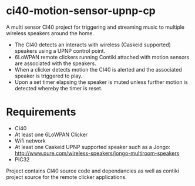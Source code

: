 # ci40-motion-sensor-upnp-cp
A multi sensor CI40 project for triggering and streaming music to multiple wireless speakers around the home.

- The CI40 detects an interacts with wireless (Caskeid supported) speakers using a UPNP control point.
- 6LoWPAN remote clickers running Contiki attached with motion sensors are associated with the speakers.
- When a clicker detects motion the CI40 is alerted and the associated speaker is triggered to play.
- Upon a set timer elapsing the speaker is muted unless further motion is detected whereby the timer is reset.

# Requirements
- CI40
- At least one 6LoWPAN Clicker
- Wifi network
- At least one Caskeid UPNP supported speaker such as a Jongo: http://www.pure.com/wireless-speakers/jongo-multiroom-speakers
- PIC32

Project contains CI40 source code and dependancies as well as contiki project source for the remote clicker applications.
